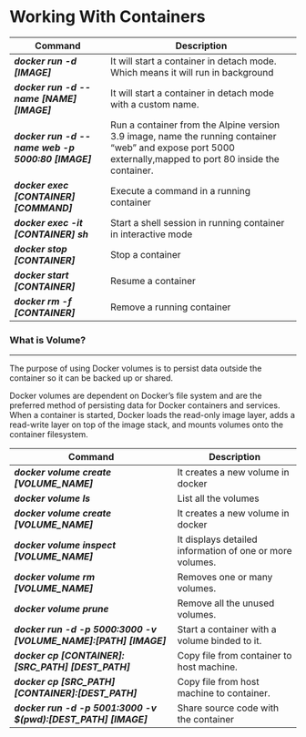 # Working With Containers

| Command | Description |
| --- | --- |
| ***docker run -d [IMAGE]*** | It will start a container in detach mode. Which means it will run in background |
| ***docker run -d --name [NAME] [IMAGE]*** | It will start a container in detach mode with a custom name. |
| ***docker run -d --name web -p 5000:80 [IMAGE]*** | Run a container from the Alpine version 3.9 image, name the running container “web” and expose port 5000 externally,mapped to port 80 inside the container. |
| ***docker exec [CONTAINER] [COMMAND]*** | Execute a command in a running container |
| ***docker exec -it [CONTAINER] sh*** | Start a shell session in running container in interactive mode |
| ***docker stop [CONTAINER]*** | Stop a container |
| ***docker start [CONTAINER]*** | Resume a container |
| ***docker rm -f [CONTAINER]*** | Remove a running container |

### What is Volume?
---
The purpose of using Docker volumes is to persist data outside the container so it can be backed up or shared.

Docker volumes are dependent on Docker’s file system and are the preferred method of persisting data for Docker containers and services. When a container is started, Docker loads the read-only image layer, adds a read-write layer on top of the image stack, and mounts volumes onto the container filesystem.

| Command | Description |
| --- | --- |
| ***docker volume create [VOLUME_NAME]*** | It creates a new volume in docker |
| ***docker volume ls*** | List all the volumes |
| ***docker volume create [VOLUME_NAME]*** | It creates a new volume in docker |
| ***docker volume inspect [VOLUME_NAME]*** | It displays detailed information of one or more volumes. |
| ***docker volume rm [VOLUME_NAME]*** | Removes one or many volumes. |
| ***docker volume prune*** | Remove all the unused volumes. |
| ***docker run -d -p 5000:3000 -v [VOLUME_NAME]:[PATH] [IMAGE]*** | Start a container with a volume binded to it. |
| ***docker cp [CONTAINER]:[SRC_PATH] [DEST_PATH]*** | Copy file from container to host machine. |
| ***docker cp [SRC_PATH] [CONTAINER]:[DEST_PATH]*** | Copy file from host machine to container. |
| ***docker run -d -p 5001:3000 -v $(pwd):[DEST_PATH] [IMAGE]*** | Share source code with the container |
